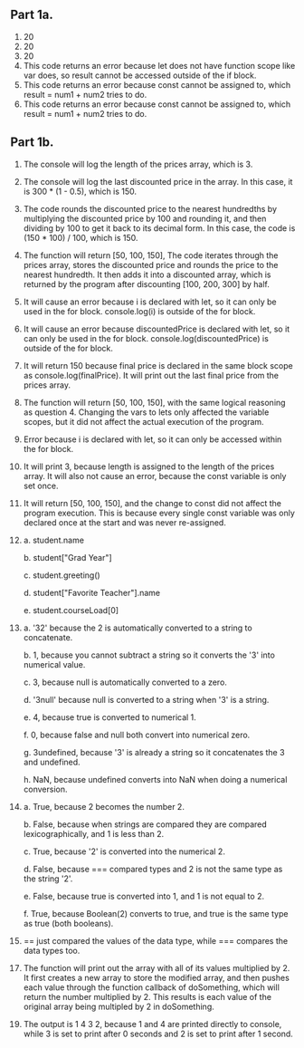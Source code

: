 ## Part 1a. 
1. 20
2. 20
3. 20
4. This code returns an error because let does not have function scope like var does, so result cannot be accessed outside of the if block.
5. This code returns an error because const cannot be assigned to, which result = num1 + num2 tries to do. 
6. This code returns an error because const cannot be assigned to, which result = num1 + num2 tries to do. 

## Part 1b. 
1. The console will log the length of the prices array, which is 3. 
2. The console will log the last discounted price in the array. In this case, it is 300 * (1 - 0.5), which is 150. 
3. The code rounds the discounted price to the nearest hundredths by multiplying the discounted price by 100 and rounding it, and then dividing by 100 to get it back to its decimal form. In this case, the code is (150 * 100) / 100, which is 150. 
4. The function will return [50, 100, 150], The code iterates through the prices array, stores the discounted price and rounds the price to the nearest hundredth. It then adds it into a discounted array, which is returned by the program after discounting [100, 200, 300] by half. 
5. It will cause an error because i is declared with let, so it can only be used in the for block. console.log(i) is outside of the for block.
6. It will cause an error because discountedPrice is declared with let, so it can only be used in the for block. console.log(discountedPrice) is outside of the for block.
7. It will return 150 because final price is declared in the same block scope as console.log(finalPrice). It will print out the last final price from the prices array. 
8. The function will return [50, 100, 150], with the same logical reasoning as question 4. Changing the vars to lets only affected the variable scopes, but it did not affect the actual execution of the program.
9. Error because i is declared with let, so it can only be accessed within the for block. 
10. It will print 3, because length is assigned to the length of the prices array. It will also not cause an error, because the const variable is only set once. 
11. It will return [50, 100, 150], and the change to const did not affect the program execution. This is because every single const variable was only declared once at the start and was never re-assigned. 

12.
    a. student.name
    
    b. student["Grad Year"]
    
    c. student.greeting()
    
    d. student["Favorite Teacher"].name
    
    e. student.courseLoad[0]
    
13.
    a. '32' because the 2 is automatically converted to a string to concatenate. 
    
    b. 1, because you cannot subtract a string so it converts the '3' into numerical value.
    
    c. 3, because null is automatically converted to a zero. 
    
    d. '3null' because null is converted to a string when '3' is a string. 
    
    e. 4, because true is converted to numerical 1. 
    
    f. 0, because false and null both convert into numerical zero. 
    
    g. 3undefined, because '3' is already a string so it concatenates the 3 and undefined.
    
    h. NaN, because undefined converts into NaN when doing a numerical conversion. 

14.
    a. True, because 2 becomes the number 2.
    
    b. False, because when strings are compared they are compared lexicographically, and 1 is less than 2.
    
    c. True, because '2' is converted into the numerical 2.
    
    d. False, because === compared types and 2 is not the same type as the string '2'. 
    
    e. False, because true is converted into 1, and 1 is not equal to 2. 
    
    f. True, because Boolean(2) converts to true, and true is the same type as true (both booleans). 
    
    
15. == just compared the values of the data type, while === compares the data types too. 


17) The function will print out the array with all of its values multiplied by 2. It first creates a new array to store the modified array, and then pushes each value through the function callback of doSomething, which will return the number multiplied by 2. This results is each value of the original array being multipled by 2 in doSomething. 


19. The output is 1 4 3 2, because 1 and 4 are printed directly to console, while 3 is set to print after 0 seconds and 2 is set to print after 1 second. 


